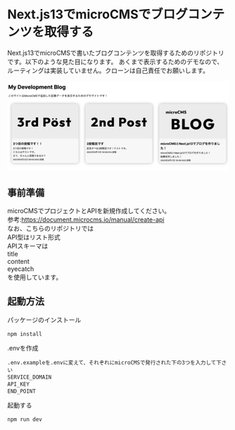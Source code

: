 # Next.js13でmicroCMSでブログコンテンツを取得する

Next.js13でmicroCMSで書いたブログコンテンツを取得するためのリポジトリです。以下のような見た目になります。
あくまで表示するためのデモなので、ルーティングは実装していません。クローンは自己責任でお願いします。

![プロジェクトのスクリーンショット](./ss_img/fv.png)

## 事前準備
microCMSでプロジェクトとAPIを新規作成してください。<br>
参考:https://document.microcms.io/manual/create-api<br>
なお、こちらのリポジトリでは<br>
API型はリスト形式<br>
APIスキーマは<br>
title<br>
content<br>
eyecatch<br>
を使用しています。



## 起動方法
パッケージのインストール
```
npm install
```
.envを作成

```
.env.exampleを.envに変えて、それぞれにmicroCMSで発行された下の3つを入力して下さい
SERVICE_DOMAIN
API_KEY
END_POINT
```
起動する
```
npm run dev
```




